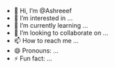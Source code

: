 - 👋 Hi, I’m @Ashreeef
- 👀 I’m interested in ...
- 🌱 I’m currently learning ...
- 💞️ I’m looking to collaborate on ...
- 📫 How to reach me ...
- 😄 Pronouns: ...
- ⚡ Fun fact: ...

<!---
Ashreeef/Ashreeef is a ✨ special ✨ repository because its `README.md` (this file) appears on your GitHub profile.
You can click the Preview link to take a look at your changes.
--->
